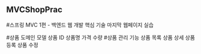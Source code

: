 ## MVCShopPrac
#스프링 MVC 1편 - 백엔드 웹 개발 핵심 기술 마지막 웹페이지 실습


#상품 도메인 모델
   상품 ID
   상품명
   가격
   수량
#상품 관리 기능
   상품 목록
   상품 상세
   상품 등록
   상품 수정
